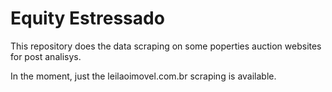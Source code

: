 # Equity Estressado
This repository does the data scraping on some poperties auction websites for post analisys.

In the moment, just the leilaoimovel.com.br scraping is available.
